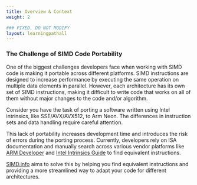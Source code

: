 ```yaml
---
title: Overview & Context
weight: 2

### FIXED, DO NOT MODIFY
layout: learningpathall
---
```


### The Challenge of SIMD Code Portability
One of the biggest challenges developers face when working with SIMD code is making it portable across different platforms. SIMD instructions are designed to increase performance by executing the same operation on multiple data elements in parallel. However, each architecture has its own set of SIMD instructions, making it difficult to write code that works on all of them without major changes to the code and/or algorithm.

Consider you have the task of porting a software written using Intel intrinsics, like SSE/AVX/AVX512, to Arm Neon.
The differences in instruction sets and data handling require careful attention.

This lack of portability increases development time and introduces the risk of errors during the porting process. Currently, developers rely on ISA documentation and manually search across various vendor platforms like [ARM Developer](https://developer.arm.com/architectures/instruction-sets/intrinsics/) and [Intel Intrinsics Guide](https://www.intel.com/content/www/us/en/docs/intrinsics-guide/index.html) to find equivalent instructions.

[SIMD.info](https://simd.info) aims to solve this by helping you find equivalent instructions and providing a more streamlined way to adapt your code for different architectures.
